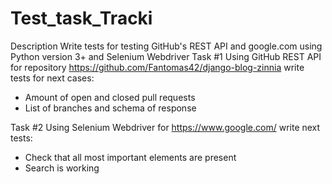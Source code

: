 # Test_task_Tracki
Description
Write tests for testing GitHub's REST API and google.com using Python version 3+ and
Selenium Webdriver
Task #1
Using GitHub REST API for repository https://github.com/Fantomas42/django-blog-zinnia
write tests for next cases:
- Amount of open and closed pull requests
- List of branches and schema of response

Task #2
Using Selenium Webdriver for https://www.google.com/ write next tests:
- Check that all most important elements are present
- Search is working
